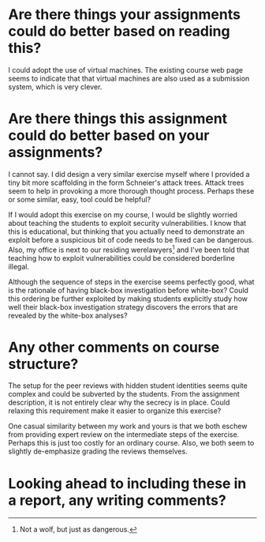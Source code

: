 # Are there things your assignments could do better based on reading this?

I could adopt the use of virtual machines. The existing course web page seems
to indicate that that virtual machines are also used as a submission system,
which is very clever.


# Are there things this assignment could do better based on your assignments?

I cannot say. I did design a very similar exercise myself where I provided a
tiny bit more scaffolding in the form Schneier's attack trees. Attack trees seem
to help in provoking a more thorough thought process. Perhaps these or some
similar, easy, tool could be helpful?

If I would adopt this exercise on my course, I would be slightly worried about
teaching the students to exploit security vulnerabilities. I know that this is
educational, but thinking that you actually need to demonstrate an exploit
before a suspicious bit of code needs to be fixed can be dangerous. Also, my
office is next to our residing werelawyers[^1] and I've been told that teaching
how to exploit vulnerabilities could be considered borderline illegal.

Although the sequence of steps in the exercise seems perfectly good, what is
the rationale of having black-box investigation before white-box? Could this
ordering be further exploited by making students explicitly study how well
their black-box investigation strategy discovers the errors that are revealed
by the white-box analyses?

# Any other comments on course structure?

The setup for the peer reviews with hidden student identities seems quite
complex and could be subverted by the students. From the assignment
description, it is not entirely clear why the secrecy is in place.  Could
relaxing this requirement make it easier to organize this exercise?

One casual similarity between my work and yours is that we both eschew from
providing expert review on the intermediate steps of the exercise. Perhaps
this is just too costly for an ordinary course. Also, we both seem to slightly
de-emphasize grading the reviews themselves.

# Looking ahead to including these in a report, any writing comments?



[^1]: Not a wolf, but just as dangerous.
